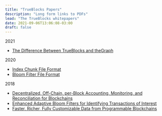```yaml
---
title: "TrueBlocks Papers"
description: "Long form links to PDFs"
lead: "The TrueBlocks whitepapers"
date: 2021-09-06T13:06:08-03:00
draft: false
---
```


2021

* [The Difference Between TrueBlocks and theGraph](/papers/2021/the-difference-between-trueBlocks-and-rotki-and-trueBlocks-and-thegraph.pdf)

2020
* [Index Chunk File Format](/papers/2020/index-chunk-file-format.pdf)
* [Bloom Filter File Format](/papers/2020/bloom-filter-file-format.pdf)

2018

* [Decentralized, Off-Chain, per-Block Accounting, Monitoring, and Reconciliation for Blockchains](/papers/2017/decentralized-off-chain-per-block-accounting-monitoring-and-reconciliation-for-blockchains.pdf)
* [Enhanced Adaptive Bloom Filters for Identifying Transactions of Interest](/papers/2017/enhanced-adaptive-bloom-filters-for-identifying-transactions-of-interest.pdf)
* [Faster, Richer, Fully Customizable Data from Programmable Blockchains](/papers/2017/faster-richer-fully-customizable-data-from-programmable-blockchains.pdf)

